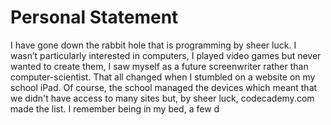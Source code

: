 
# Personal Statement

I have gone down the rabbit hole that is programming by sheer luck. I wasn’t particularly interested in computers, I played video games but never wanted to create them, I saw myself as a future screenwriter rather than computer-scientist. That all changed when I stumbled on a website on my school iPad. Of course, the school managed the devices which meant that we didn't have access to many sites but, by sheer luck, codecademy.com made the list. I remember being in my bed, a few d
<!--stackedit_data:
eyJoaXN0b3J5IjpbLTE0MjEwMzI4MDVdfQ==
-->